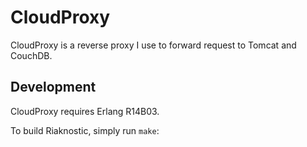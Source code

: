 # CloudProxy

CloudProxy is a reverse proxy I use to forward request to Tomcat and CouchDB.

## Development

CloudProxy requires Erlang R14B03.

To build Riaknostic, simply run `make`:
